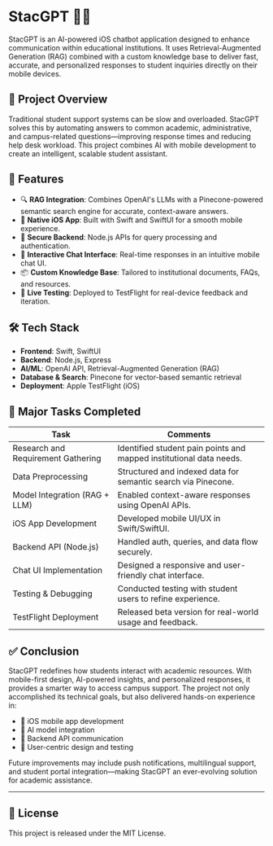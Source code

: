 # StacGPT 🤖📱

StacGPT is an AI-powered iOS chatbot application designed to enhance communication within educational institutions. It uses Retrieval-Augmented Generation (RAG) combined with a custom knowledge base to deliver fast, accurate, and personalized responses to student inquiries directly on their mobile devices.

## 📌 Project Overview

Traditional student support systems can be slow and overloaded. StacGPT solves this by automating answers to common academic, administrative, and campus-related questions—improving response times and reducing help desk workload. This project combines AI with mobile development to create an intelligent, scalable student assistant.

## 🚀 Features

- 🔍 **RAG Integration**: Combines OpenAI's LLMs with a Pinecone-powered semantic search engine for accurate, context-aware answers.
- 📱 **Native iOS App**: Built with Swift and SwiftUI for a smooth mobile experience.
- 🔐 **Secure Backend**: Node.js APIs for query processing and authentication.
- 💬 **Interactive Chat Interface**: Real-time responses in an intuitive mobile chat UI.
- 📦 **Custom Knowledge Base**: Tailored to institutional documents, FAQs, and resources.
- 🔄 **Live Testing**: Deployed to TestFlight for real-device feedback and iteration.

## 🛠️ Tech Stack

- **Frontend**: Swift, SwiftUI
- **Backend**: Node.js, Express
- **AI/ML**: OpenAI API, Retrieval-Augmented Generation (RAG)
- **Database & Search**: Pinecone for vector-based semantic retrieval
- **Deployment**: Apple TestFlight (iOS)

## 🧩 Major Tasks Completed

| Task                            | Comments                                                                 |
|---------------------------------|--------------------------------------------------------------------------|
| Research and Requirement Gathering | Identified student pain points and mapped institutional data needs.    |
| Data Preprocessing              | Structured and indexed data for semantic search via Pinecone.           |
| Model Integration (RAG + LLM)   | Enabled context-aware responses using OpenAI APIs.                      |
| iOS App Development             | Developed mobile UI/UX in Swift/SwiftUI.                                |
| Backend API (Node.js)           | Handled auth, queries, and data flow securely.                          |
| Chat UI Implementation          | Designed a responsive and user-friendly chat interface.                 |
| Testing & Debugging             | Conducted testing with student users to refine experience.              |
| TestFlight Deployment           | Released beta version for real-world usage and feedback.                |

## ✅ Conclusion

StacGPT redefines how students interact with academic resources. With mobile-first design, AI-powered insights, and personalized responses, it provides a smarter way to access campus support. The project not only accomplished its technical goals, but also delivered hands-on experience in:

- 📱 iOS mobile app development
- 🧠 AI model integration
- 🔗 Backend API communication
- 🎯 User-centric design and testing

Future improvements may include push notifications, multilingual support, and student portal integration—making StacGPT an ever-evolving solution for academic assistance.

---

## 📄 License

This project is released under the MIT License.
